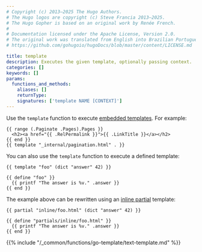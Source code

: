 ```yaml
---
# Copyright (c) 2013–2025 The Hugo Authors.
# The Hugo logos are copyright (c) Steve Francia 2013–2025.
# The Hugo Gopher is based on an original work by Renée French.
#
# Documentation licensed under the Apache License, Version 2.0.
# The original work was translated from English into Brazilian Portuguese.
# https://github.com/gohugoio/hugoDocs/blob/master/content/LICENSE.md

title: template
description: Executes the given template, optionally passing context.
categories: []
keywords: []
params:
  functions_and_methods:
    aliases: []
    returnType: 
    signatures: ['template NAME [CONTEXT]']
---
```


Use the `template` function to execute [embedded templates]. For example:

```go-html-template
{{ range (.Paginate .Pages).Pages }}
  <h2><a href="{{ .RelPermalink }}">{{ .LinkTitle }}</a></h2>
{{ end }}
{{ template "_internal/pagination.html" . }}
```

You can also use the `template` function to execute a defined template:

```go-html-template
{{ template "foo" (dict "answer" 42) }}

{{ define "foo" }}
  {{ printf "The answer is %v." .answer }}
{{ end }}
```

The example above can be rewritten using an [inline partial] template:

```go-html-template
{{ partial "inline/foo.html" (dict "answer" 42) }}

{{ define "partials/inline/foo.html" }}
  {{ printf "The answer is %v." .answer }}
{{ end }}
```

{{% include "/_common/functions/go-template/text-template.md" %}}

[`partial`]: /functions/partials/include/
[inline partial]: /templates/partial/#inline-partials
[embedded templates]: /templates/embedded/
